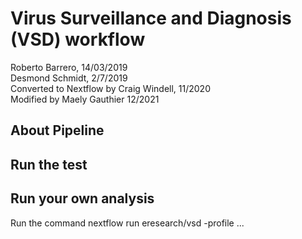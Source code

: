 # Virus Surveillance and Diagnosis (VSD) workflow
Roberto Barrero, 14/03/2019  
Desmond Schmidt, 2/7/2019  
Converted to Nextflow by Craig Windell, 11/2020  
Modified by Maely Gauthier 12/2021  

## About Pipeline

## Run the test

## Run your own analysis

Run the command
nextflow run eresearch/vsd -profile ...

